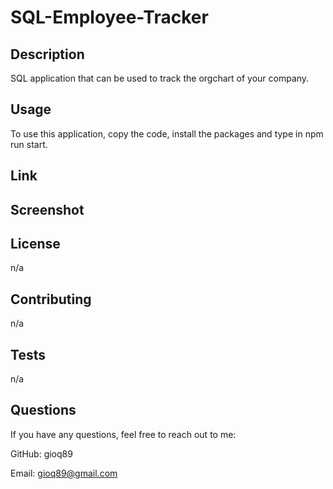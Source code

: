# SQL-Employee-Tracker

## Description
SQL application that can be used to track the orgchart of your company. 

## Usage
To use this application, copy the code, install the packages and type in npm run start.

## Link


## Screenshot


## License
n/a

## Contributing
n/a

## Tests
n/a

## Questions
If you have any questions, feel free to reach out to me:

GitHub: gioq89

Email: gioq89@gmail.com
